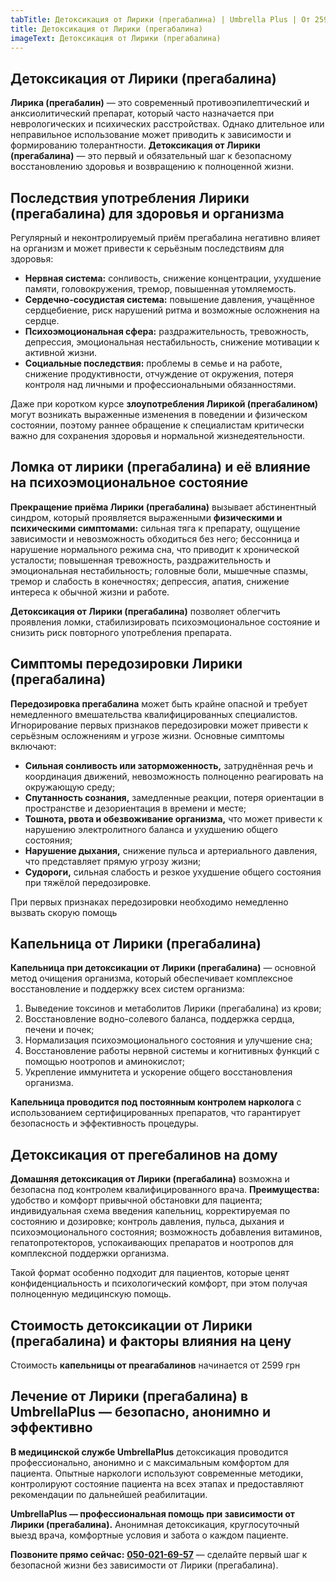 ```yaml
---
tabTitle: Детоксикация от Лирики (прегабалина) | Umbrella Plus | От 2599 грн
title: Детоксикация от Лирики (прегабалина)
imageText: Детоксикация от Лирики (прегабалина)
---
```


## Детоксикация от Лирики (прегабалина)

**Лирика (прегабалин)** — это современный противоэпилептический и анксиолитический препарат, который часто назначается при неврологических и психических расстройствах. Однако длительное или неправильное использование может приводить к зависимости и формированию толерантности. **Детоксикация от Лирики (прегабалина)** — это первый и обязательный шаг к безопасному восстановлению здоровья и возвращению к полноценной жизни.

## Последствия употребления Лирики (прегабалина) для здоровья и организма

Регулярный и неконтролируемый приём прегабалина негативно влияет на организм и может привести к серьёзным последствиям для здоровья:

* **Нервная система:** сонливость, снижение концентрации, ухудшение памяти, головокружения, тремор, повышенная утомляемость.
* **Сердечно-сосудистая система:** повышение давления, учащённое сердцебиение, риск нарушений ритма и возможные осложнения на сердце.
* **Психоэмоциональная сфера:** раздражительность, тревожность, депрессия, эмоциональная нестабильность, снижение мотивации к активной жизни.
* **Социальные последствия:** проблемы в семье и на работе, снижение продуктивности, отчуждение от окружения, потеря контроля над личными и профессиональными обязанностями.

Даже при коротком курсе **злоупотребления Лирикой (прегабалином)** могут возникать выраженные изменения в поведении и физическом состоянии, поэтому раннее обращение к специалистам критически важно для сохранения здоровья и нормальной жизнедеятельности.

## Ломка от лирики (прегабалина) и её влияние на психоэмоциональное состояние

**Прекращение приёма Лирики (прегабалина)** вызывает абстинентный синдром, который проявляется выраженными **физическими и психическими симптомами:** сильная тяга к препарату, ощущение зависимости и невозможность обходиться без него; бессонница и нарушение нормального режима сна, что приводит к хронической усталости; повышенная тревожность, раздражительность и эмоциональная нестабильность; головные боли, мышечные спазмы, тремор и слабость в конечностях; депрессия, апатия, снижение интереса к обычной жизни и работе.

**Детоксикация от Лирики (прегабалина)** позволяет облегчить проявления ломки, стабилизировать психоэмоциональное состояние и снизить риск повторного употребления препарата.

## Симптомы передозировки Лирики (прегабалина)

**Передозировка прегабалина** может быть крайне опасной и требует немедленного вмешательства квалифицированных специалистов. Игнорирование первых признаков передозировки может привести к серьёзным осложнениям и угрозе жизни. Основные симптомы включают:

* **Сильная сонливость или заторможенность,** затруднённая речь и координация движений, невозможность полноценно реагировать на окружающую среду;
* **Спутанность сознания,** замедленные реакции, потеря ориентации в пространстве и дезориентация в времени и месте;
* **Тошнота, рвота и обезвоживание организма,** что может привести к нарушению электролитного баланса и ухудшению общего состояния;
* **Нарушение дыхания,** снижение пульса и артериального давления, что представляет прямую угрозу жизни;
* **Судороги,** сильная слабость и резкое ухудшение общего состояния при тяжёлой передозировке.

При первых признаках передозировки необходимо немедленно вызвать скорую помощь

## Капельница от Лирики (прегабалина)

**Капельница при детоксикации от Лирики (прегабалина)** — основной метод очищения организма, который обеспечивает комплексное восстановление и поддержку всех систем организма:

1. Выведение токсинов и метаболитов Лирики (прегабалина) из крови;
2. Восстановление водно-солевого баланса, поддержка сердца, печени и почек;
3. Нормализация психоэмоционального состояния и улучшение сна;
4. Восстановление работы нервной системы и когнитивных функций с помощью ноотропов и аминокислот;
5. Укрепление иммунитета и ускорение общего восстановления организма.

**Капельница проводится под постоянным контролем нарколога** с использованием сертифицированных препаратов, что гарантирует безопасность и эффективность процедуры.

## Детоксикация от прегебалинов на дому

**Домашняя детоксикация от Лирики (прегабалина)** возможна и безопасна под контролем квалифицированного врача. **Преимущества:** удобство и комфорт привычной обстановки для пациента; индивидуальная схема введения капельниц, корректируемая по состоянию и дозировке; контроль давления, пульса, дыхания и психоэмоционального состояния; возможность добавления витаминов, гепатопротекторов, успокаивающих препаратов и ноотропов для комплексной поддержки организма.

Такой формат особенно подходит для пациентов, которые ценят конфиденциальность и психологический комфорт, при этом получая полноценную медицинскую помощь.

## Стоимость детоксикации от Лирики (прегабалина) и факторы влияния на цену

Стоимость **капельницы от преагабалинов** начинается от 2599 грн

## Лечение от Лирики (прегабалина) в UmbrellaPlus — безопасно, анонимно и эффективно

**В медицинской службе UmbrellaPlus** детоксикация проводится профессионально, анонимно и с максимальным комфортом для пациента. Опытные наркологи используют современные методики, контролируют состояние пациента на всех этапах и предоставляют рекомендации по дальнейшей реабилитации.

**UmbrellaPlus — профессиональная помощь при зависимости от Лирики (прегабалина).** Анонимная детоксикация, круглосуточный выезд врача, комфортные условия и забота о каждом пациенте. 

**Позвоните прямо сейчас:** **[050-021-69-57](tel:0500216957)** — сделайте первый шаг к безопасной жизни без зависимости от Лирики (прегабалина).
